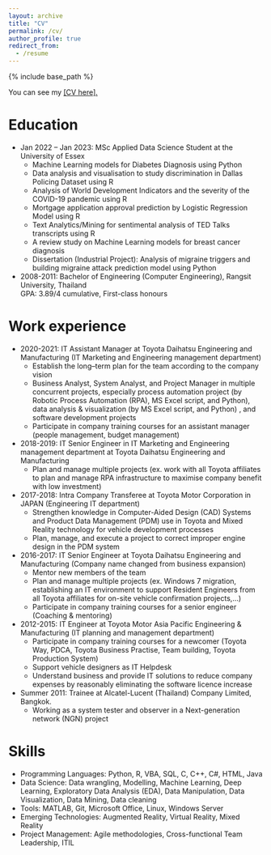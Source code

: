 ```yaml
---
layout: archive
title: "CV"
permalink: /cv/
author_profile: true
redirect_from:
  - /resume
---
```


{% include base_path %}

You can see my <a href="https://khwan8.github.io/files/CV.pdf">[CV here].</a>

Education
======
* Jan 2022 – Jan 2023: MSc Applied Data Science Student at the University of Essex
  * Machine Learning models for Diabetes Diagnosis using Python
  * Data analysis and visualisation to study discrimination in Dallas Policing Dataset using R
  * Analysis of World Development Indicators and the severity of the COVID-19 pandemic using R
  * Mortgage application approval prediction by Logistic Regression Model using R
  * Text Analytics/Mining for sentimental analysis of TED Talks transcripts using R
  * A review study on Machine Learning models for breast cancer diagnosis
  * Dissertation (Industrial Project): Analysis of migraine triggers and building migraine attack prediction model using Python
* 2008-2011: Bachelor of Engineering (Computer Engineering),  Rangsit University, Thailand      
GPA: 3.89/4 cumulative, First-class honours


Work experience
======
* 2020-2021: IT Assistant Manager at Toyota Daihatsu Engineering and Manufacturing (IT Marketing and Engineering management department)
  * Establish the long–term plan for the team according to the company vision
  * Business Analyst, System Analyst, and Project Manager in multiple concurrent projects, especially process automation project (by Robotic Process Automation (RPA), MS Excel script, and Python), data analysis & visualization (by MS Excel script, and Python) , and software development projects
  * Participate in company training courses for an assistant manager (people management, budget management)
* 2018-2019: IT Senior Engineer in IT Marketing and Engineering management department at Toyota Daihatsu Engineering and Manufacturing
  * Plan and manage multiple projects (ex. work with all Toyota affiliates to plan and manage RPA infrastructure to maximise company benefit with low investment)
* 2017-2018: Intra Company Transferee at Toyota Motor Corporation in JAPAN (Engineering IT department)
  * Strengthen knowledge in Computer-Aided Design (CAD) Systems and Product Data Management (PDM) use in Toyota and Mixed Reality technology for vehicle development processes
  * Plan, manage, and execute a project to correct improper engine design in the PDM system
* 2016-2017: IT Senior Engineer at Toyota Daihatsu Engineering and Manufacturing (Company name changed from business expansion)
  * Mentor new members of the team
  * Plan and manage multiple projects (ex. Windows 7 migration, establishing an IT environment to support Resident Engineers from all Toyota affiliates for on-site vehicle confirmation projects,…)
  * Participate in company training courses for a senior engineer (Coaching & mentoring)
* 2012-2015: IT Engineer at Toyota Motor Asia Pacific Engineering & Manufacturing (IT planning and management department)
  * Participate in company training courses for a newcomer (Toyota Way, PDCA, Toyota Business Practise, Team building, Toyota Production System)
  * Support vehicle designers as IT Helpdesk
  * Understand business and provide IT solutions to reduce company expenses by reasonably eliminating the software licence increase
* Summer 2011: Trainee at Alcatel-Lucent (Thailand) Company Limited, Bangkok. 
  * Working as a system tester and observer in a Next-generation network (NGN) project

Skills
======
- Programming Languages: Python, R, VBA, SQL, C, C++, C#, HTML, Java
- Data Science: Data wrangling, Modelling, Machine Learning, Deep Learning, Exploratory Data Analysis (EDA), Data Manipulation, Data Visualization, Data Mining, Data cleaning
- Tools: MATLAB, Git, Microsoft Office, Linux, Windows Server
- Emerging Technologies: Augmented Reality, Virtual Reality, Mixed Reality
- Project Management: Agile methodologies, Cross-functional Team Leadership, ITIL


<!-- Publications
======
  <ul>{% for post in site.publications reversed %}
    {% include archive-single-cv.html %}
  {% endfor %}</ul>
  
Talks
======
  <ul>{% for post in site.talks reversed %}
    {% include archive-single-talk-cv.html  %}
  {% endfor %}</ul>
  
Teaching
======
  <ul>{% for post in site.teaching reversed %}
    {% include archive-single-cv.html %}
  {% endfor %}</ul>
  
Service and leadership
======
* Currently signed in to 43 different slack teams -->
